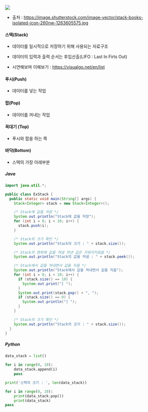 <img src='https://user-images.githubusercontent.com/37543606/71501602-c1db0b80-28ae-11ea-8731-4531f1bdb737.jpg' >

* 출처 : https://image.shutterstock.com/image-vector/stack-books-isolated-icon-260nw-1263605575.jpg

#### 스택(Stack)

- 데이터를 일시적으로 저장하기 위해 사용되는 자료구조
- 데이터의 입력과 출력 순서는 후입선출(LIFO : Last In Firts Out)

- 시연해보며 이해보기 : https://visualgo.net/en/list

#### 푸시(Push)

- 데이터를 넣는 작업

#### 팝(Pop)

- 데이터를 꺼내는 작업

#### 꼭대기 (Top)

- 푸시와 팝을 하는 쪽

#### 바닥(Bottom)

- 스택의 가장 아래부분

##### Java

```java
import java.util.*;

public class ExStack {
  public static void main(String[] args) {
    Stack<Integer> stack = new Stack<Integer>();

    /* Stack에 값을 저장 */
    System.out.println("Stack에 값을 저장");
    for (int i = 0; i < 10; i++) {
      stack.push(i);
    }

    /* Stack의 크기 확인 */
    System.out.println("Stack의 크기 : " + stack.size());

    /* Stack의 맨위에 값을 꺼냄 꺼낸 값은 지워지지않음 */
    System.out.println("Stack의 값을 꺼냄 : " + stack.peek());

    /* Stack에서 값을 꺼내면서 값을 지움 */
    System.out.println("Stack에서 값을 꺼내면서 값을 지움");
    for (int i = 0; i < 10; i++) {
      if (stack.size() == 10) {
        System.out.print("[ ");
      }
      System.out.print(stack.pop() + ", ");
      if (stack.size() == 0) {
        System.out.println("] ");
      }
    }

    /* Stack의 크기 확인 */
    System.out.println("Stack의 크기 : " + stack.size());
  }
}
```



##### Python

```python
data_stack = list()

for i in range(0, 10):
    data_stack.append(i)
    pass

print('스택의 크기 : ', len(data_stack))

for i in range(0, 10):
    print(data_stack.pop())
    print(data_stack)
pass
```

